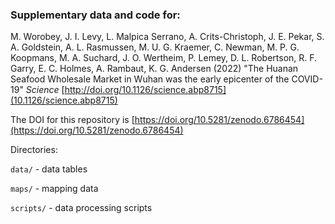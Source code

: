 ### Supplementary data and code for: 
M. Worobey, J. I. Levy, L. Malpica Serrano, A. Crits-Christoph, J. E. Pekar, S. A. Goldstein, A. L. Rasmussen, M. U. G. Kraemer, C. Newman, M. P. G. Koopmans, M. A. Suchard, J. O. Wertheim, P. Lemey, D. L. Robertson, R. F. Garry, E. C. Holmes, A. Rambaut, K. G. Andersen (2022) "The Huanan Seafood Wholesale Market in Wuhan was the early epicenter of the COVID-19" _Science_ [http://doi.org/10.1126/science.abp8715](10.1126/science.abp8715)

The DOI for this repository is [https://doi.org/10.5281/zenodo.6786454](https://doi.org/10.5281/zenodo.6786454)

Directories:

`data/` - data tables

`maps/` - mapping data

`scripts/` - data processing scripts 
